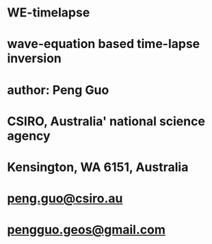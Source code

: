 # WE-timelapse
# wave-equation based time-lapse inversion

# author: Peng Guo
# CSIRO, Australia' national science agency
# Kensington, WA 6151, Australia
# peng.guo@csiro.au
# pengguo.geos@gmail.com


